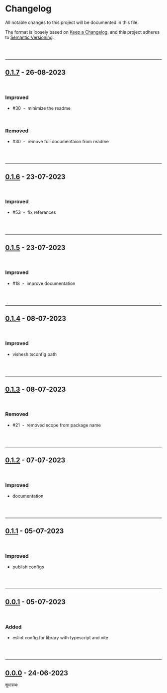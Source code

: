# Changelog

All notable changes to this project will be documented in this file.

The format is loosely based on [Keep a Changelog][changelog],
and this project adheres to [Semantic Versioning][semver].

<br><br>

---

## [0.1.7] - 26-08-2023

<br>

### Improved

- #30 &nbsp;-&nbsp; minimize the readme

<br />

### Removed

- #30 &nbsp;-&nbsp; remove full documentaion from readme

<br /><br />

---

## [0.1.6] - 23-07-2023

<br>

### Improved

- #53 &nbsp;-&nbsp; fix references

<br /><br />

---

## [0.1.5] - 23-07-2023

<br>

### Improved

- #18 &nbsp;-&nbsp; improve documentation

<br><br>

---

## [0.1.4] - 08-07-2023

<br>

### Improved

- vishesh tsconfig path

<br><br>

---

## [0.1.3] - 08-07-2023

<br>

### Removed

- #21 &nbsp;-&nbsp; removed scope from package name

<br><br>

---

## [0.1.2] - 07-07-2023

<br>

### Improved

- documentation

<br><br>

---

## [0.1.1] - 05-07-2023

<br>

### Improved

- publish configs

<br><br>

---

## [0.0.1] - 05-07-2023

<br>

### Added

- eslint config for library with typescript and vite

<br><br>

---

## [0.0.0] - 24-06-2023

शुभारम्भः

[0.1.7]: https://github.com/mrjadeja/vishesh/commit/51b34689...af778dea
[0.1.6]: https://github.com/mrjadeja/vishesh/commit/780a6ee8...51b34689
[0.1.5]: https://github.com/mrjadeja/vishesh/compare/6a3e30b2...780a6ee8
[0.1.4]: https://github.com/mrjadeja/vishesh/compare/b7f440a2...6a3e30b2
[0.1.3]: https://github.com/mrjadeja/vishesh/compare/8881f381...b7f440a2
[0.1.2]: https://github.com/mrjadeja/vishesh/compare/6f06e0d...8881f381
[0.1.1]: https://github.com/mrjadeja/vishesh/compare/60e5816f...46f5eba6 "Update docs and prepare github action workflow"
[0.0.1]: https://github.com/mrjadeja/vishesh/compare/0be58e6a...60e5816f "Initial Setup"
[0.0.0]: https://github.com/mrjadeja/vishesh/commit/0be58e6a1c46e655452249712c55dbc8f496091f "Initial commit"
[changelog]: https://keepachangelog.com/en/1.0.0/ "Keep a changelog guide"
[semver]: https://semver.org/spec/v2.0.0.html "Semantic versioning"
